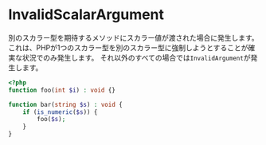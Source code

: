 # InvalidScalarArgument
別のスカラー型を期待するメソッドにスカラー値が渡された場合に発生します。
これは、PHPが1つのスカラー型を別のスカラー型に強制しようとすることが確実な状況でのみ発生します。
それ以外のすべての場合では`InvalidArgument`が発生します。

```php
<?php
function foo(int $i) : void {}

function bar(string $s) : void {
    if (is_numeric($s)) {
        foo($s);
    }
}
```

